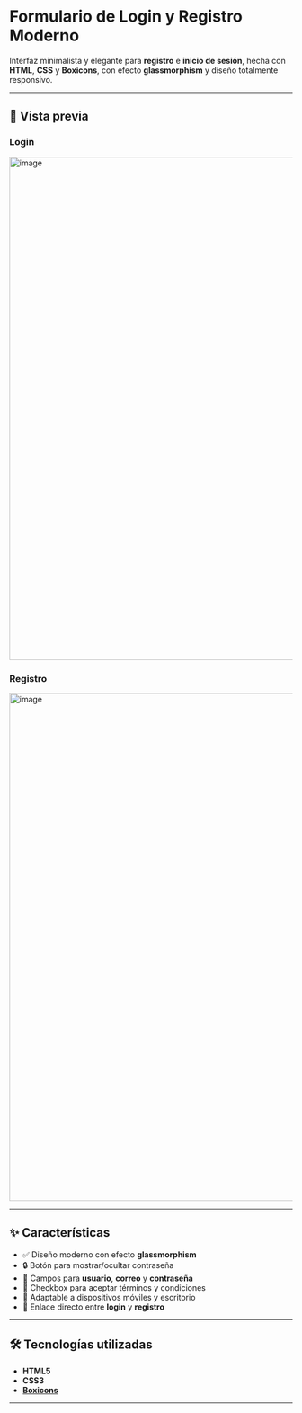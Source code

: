 # Formulario de Login y Registro Moderno

Interfaz minimalista y elegante para **registro** e **inicio de sesión**, hecha con **HTML**, **CSS** y **Boxicons**, con efecto **glassmorphism** y diseño totalmente responsivo.

---

## 📸 Vista previa

### Login
<img width="1919" height="895" alt="image" src="https://github.com/user-attachments/assets/ff7fe0f8-863b-48ef-8205-f9a82c4ab0fb" />


### Registro
<img width="1919" height="903" alt="image" src="https://github.com/user-attachments/assets/10d24f3f-59dc-4b82-bf3f-70c79f0adc86" />

---

## ✨ Características
- ✅ Diseño moderno con efecto **glassmorphism**
- 🔒 Botón para mostrar/ocultar contraseña
- 📧 Campos para **usuario**, **correo** y **contraseña**
- 📝 Checkbox para aceptar términos y condiciones
- 📱 Adaptable a dispositivos móviles y escritorio
- 🔗 Enlace directo entre **login** y **registro**

---

## 🛠️ Tecnologías utilizadas
- **HTML5**
- **CSS3**
- [**Boxicons**](https://boxicons.com/)

---


